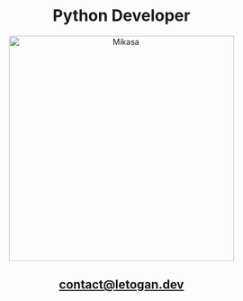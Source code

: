 <div align="center">
 <h1>Python Developer</h1>
 <img src="https://media.tenor.com/images/2340bb4a74e178c87e57b5a41b3b28be/tenor.gif" alt="Mikasa" width="400" />
 <h2><a href="mailto:contact@letogan.dev">contact@letogan.dev</a></h2>
</div>


